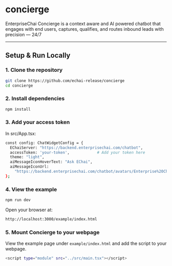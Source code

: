 # concierge
EnterpriseChai Concierge is a context aware and AI powered chatbot that engages with end users, captures, qualifies, and routes inbound leads with precision — 24/7

---

## Setup & Run Locally

### 1. Clone the repository
```bash
git clone https://github.com/echai-release/concierge
cd concierge
```

### 2. Install dependencies
```bash
npm install
```

### 3. Add your access token
In src/App.tsx:
```bash
const config: ChatWidgetConfig = {
  EChaiServer: "https://backend.enterprisechai.com/chatbot",
  accessToken: 'your-token',            # Add your token here
  theme: "light",
  aiMessageIconHoverText: "Ask EChai",
  aiMessageIconUrl:
    "https://backend.enterprisechai.com/chatbot/avatars/Enterprise%20Chai%20Assistant",
};
```

### 4. View the example
```bash
npm run dev
```

Open your browser at:
```bash
http://localhost:3000/example/index.html
```

### 5. Mount Concierge to your webpage
View the example page under ``example/index.html`` and add the script to your webpage.
```bash
<script type="module" src="../src/main.tsx"></script> 
```